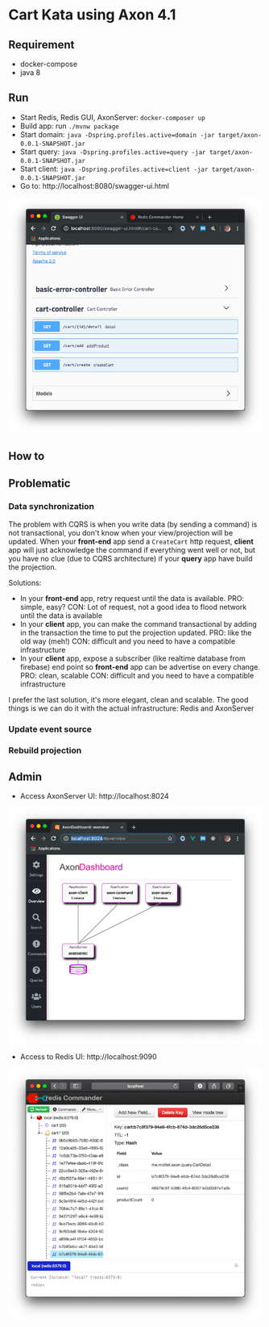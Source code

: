 # Cart Kata using Axon 4.1

## Requirement

* docker-compose
* java 8

## Run

* Start Redis, Redis GUI, AxonServer: `docker-composer up` 
* Build app: run `./mvnw package` 
* Start domain: `java -Dspring.profiles.active=domain -jar target/axon-0.0.1-SNAPSHOT.jar`
* Start query: `java -Dspring.profiles.active=query -jar target/axon-0.0.1-SNAPSHOT.jar`
* Start client: `java -Dspring.profiles.active=client -jar target/axon-0.0.1-SNAPSHOT.jar`
* Go to: http://localhost:8080/swagger-ui.html

![Swagger](static/swagger.png)

## How to



## Problematic

### Data synchronization

The problem with CQRS is when you write data (by sending a command) is not transactional, you don't know when your view/projection will 
be updated. When your **front-end** app send a `CreateCart` http request, **client** app will just acknowledge the command if everything went
well or not, but you have no clue (due to CQRS architecture) if your **query** app have build the projection.

Solutions:
* In your **front-end** app, retry request until the data is available. PRO: simple, easy? CON: Lot of request, not a good idea to flood network until the data is available
* In your **client** app, you can make the command transactional by adding in the transaction the time to put the projection updated. PRO: like the old way (meh!) CON: difficult and you need to have a compatible infrastructure 
* In your **client** app, expose a subscriber (like realtime database from firebase) end point so **front-end** app can be advertise on every change. PRO: clean, scalable CON: difficult and you need to have a compatible infrastructure
 
I prefer the last solution, it's more elegant, clean and scalable. The good things is we can do it with the actual infrastructure: Redis and AxonServer 

### Update event source

### Rebuild projection

## Admin
* Access AxonServer UI: http://localhost:8024

![AxonServer](static/axonserver.png)

* Access to Redis UI: http://localhost:9090

![Redis](static/redis.png)
 

